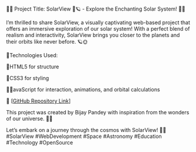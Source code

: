 🌌🚀 Project Title: SolarView 🌌🪐 - Explore the Enchanting Solar System! 🚀✨

I’m thrilled to share SolarView, a visually captivating web-based project that offers an immersive exploration of our solar system! With a perfect blend of realism and interactivity, SolarView brings you closer to the planets and their orbits like never before. 🪐🌞

🚀Technologies Used:

🌌HTML5 for structure

🌌CSS3 for styling

🌌🚀avaScript for interaction, animations, and orbital calculations

🔗 [[GitHub Repository Link](https://github.com/ShaikhAayan/Solar-View-)]

This project was created by Bijay Pandey with inspiration from the wonders of our universe. 🌠🎆

Let’s embark on a journey through the cosmos with SolarView! 🌌🌟 #SolarView #WebDevelopment #Space #Astronomy #Education #Technology #OpenSource
